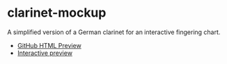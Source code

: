 # clarinet-mockup
A simplified version of a German clarinet for an interactive fingering chart. 

- [GitHub HTML Preview](https://htmlpreview.github.io/?https://github.com/fscholdei/clarinet-mockup/blob/main/index.html)
- [Interactive preview](https://scholdei.eu/klarinette)
